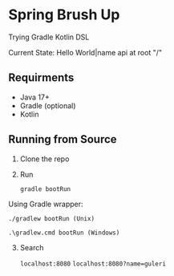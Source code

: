 # Spring Brush Up
Trying Gradle Kotlin DSL

Current State:
Hello World|name api at root "/"

## Requirments

* Java 17+
* Gradle (optional)
* Kotlin

## Running from Source

1. Clone the repo

2. Run

    `gradle bootRun` 

Using Gradle wrapper:

    ./gradlew bootRun (Unix)
    
    .\gradlew.cmd bootRun (Windows)

3. Search 
    
    `localhost:8080`
    `localhost:8080?name=guleri`

